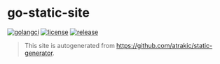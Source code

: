 # go-static-site

[![golangci](https://github.com/atrakic/go-static-site/actions/workflows/ci.yml/badge.svg)](https://github.com/atrakic/go-static-site/actions/workflows/ci.yml)
[![license](https://img.shields.io/github/license/atrakic/go-static-site.svg)](https://github.com/atrakic/go-static-site/blob/main/LICENSE)
[![release](https://img.shields.io/github/release/atrakic/go-static-site/all.svg)](https://github.com/atrakic/go-static-site/releases)

> This site is autogenerated from https://github.com/atrakic/static-generator.
